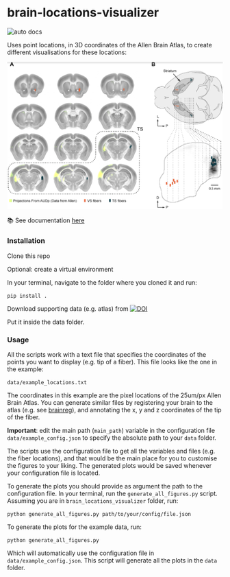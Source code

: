 # brain-locations-visualizer

![auto docs](https://github.com/HernandoMV/brain-locations-visualizer/actions/workflows/documentation.yml/badge.svg)

Uses point locations, in 3D coordinates of the Allen Brain Atlas, to create different visualisations for these locations:
<p align="middle">
  <img src="docs/imgs/main.png" width=550>
</p>

:books: See documentation [here](https://hernandomv.github.io/brain-locations-visualizer/)

### Installation

Clone this repo

Optional: create a virtual environment

In your terminal, navigate to the folder where you cloned it and run:

```
pip install .
```

Download supporting data (e.g. atlas) from [![DOI](https://zenodo.org/badge/DOI/10.5281/zenodo.7501966.svg)](https://doi.org/10.5281/zenodo.7501966)

Put it inside the data folder.

### Usage

All the scripts work with a text file that specifies the coordinates of the points you want to display (e.g. tip of a fiber).
This file looks like the one in the example:

```
data/example_locations.txt
```

The coordinates in this example are the pixel locations of the 25um/px Allen Brain Atlas.
You can generate similar files by registering your brain to the atlas (e.g. see [brainreg](https://github.com/brainglobe/brainreg)), and annotating the x, y and z coordinates of the tip of the fiber.

**Important**: edit the main path (```main_path```) variable in the configuration file ```data/example_config.json``` to specify the absolute path to your ```data``` folder.

The scripts use the configuration file to get all the variables and files (e.g. the fiber locations), and that would be the main place for you to customise the figures to your liking. The generated plots would be saved whenever your configuration file is located.

To generate the plots you should provide as argument the path to the configuration file. In your terminal, run the ```generate_all_figures.py``` script. Assuming you are in ```brain_locations_visualizer``` folder, run:

```
python generate_all_figures.py path/to/your/config/file.json
```

To generate the plots for the example data, run:

```
python generate_all_figures.py
```

Which will automatically use the configuration file in ```data/example_config.json```.
This script will generate all the plots in the ```data``` folder.